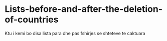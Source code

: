 # Lists-before-and-after-the-deletion-of-countries
Ktu i kemi bo disa lista para dhe pas fshirjes se shteteve te caktuara
